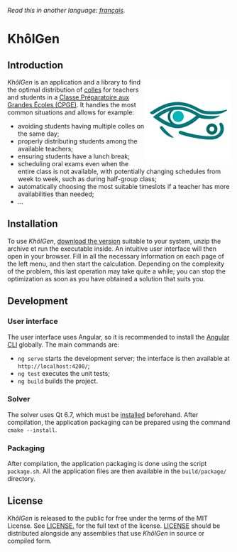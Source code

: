 *Read this in another language: [français](README.md).*
# KhôlGen
## Introduction
<img align="right" width="192" height="192" src="user-interface/src/assets/icon/main.svg">

*KhôlGen* is an application and a library to find the optimal distribution of [colles](https://fr.wikipedia.org/wiki/Colle_(pr%C3%A9pa)) for teachers and students in a [Classe Préparatoire aux Grandes Écoles (CPGE)](https://fr.wikipedia.org/wiki/Classe_pr%C3%A9paratoire_aux_grandes_%C3%A9coles). It handles the most common situations and allows for example:
- avoiding students having multiple colles on the same day;
- properly distributing students among the available teachers;
- ensuring students have a lunch break;
- scheduling oral exams even when the entire class is not available, with potentially changing schedules from week to week, such as during half-group class;
- automatically choosing the most suitable timeslots if a teacher has more availabilities than needed;
- …

## Installation
To use *KhôlGen*, [download the version](../../releases/latest) suitable to your system, unzip the archive et run the executable inside. An intuitive user interface will then open in your browser. Fill in all the necessary information on each page of the left menu, and then start the calculation. Depending on the complexity of the problem, this last operation may take quite a while; you can stop the optimization as soon as you have obtained a solution that suits you.

## Development
### User interface
The user interface uses Angular, so it is recommended to install the [Angular CLI](https://angular.dev/tools/cli/setup-local#dependencies) globally. The main commands are:
- `ng serve` starts the development server; the interface is then available at `http://localhost:4200/`;
- `ng test` executes the unit tests;
- `ng build` builds the project.

### Solver
The solver uses Qt 6.7, which must be [installed](https://doc.qt.io/qt-6/get-and-install-qt.html) beforehand. After compilation, the application packaging can be prepared using the command `cmake --install`.

### Packaging
After compilation, the application packaging is done using the script `package.sh`. All the application files are then available in the `build/package/` directory.

## License
*KhôlGen* is released to the public for free under the terms of the MIT License. See [LICENSE.](LICENSE) for the full text of the license. [LICENSE](LICENSE) should be distributed alongside any assemblies that use *KhôlGen* in source or compiled form.
